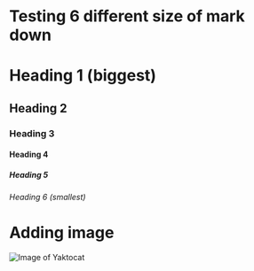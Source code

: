 # Testing 6 different size of mark down

# Heading 1 (biggest)
## Heading 2
### Heading 3
#### Heading 4
##### Heading 5
###### Heading 6 (smallest)

# Adding image
![Image of Yaktocat](https://octodex.github.com/images/yaktocat.png)
